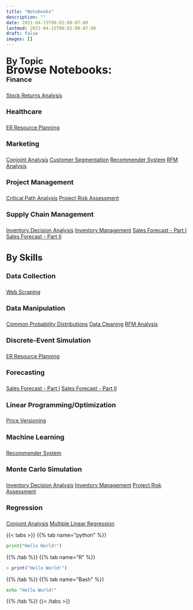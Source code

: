 ```yaml
---
title: "Notebooks"
description: ""
date: 2021-04-15T00:02:08-07:00
lastmod: 2021-04-15T00:02:08-07:00
draft: false
images: []
---
```


<style>h1 {font-size: 34px;}
       h1.title {font-size: 38px; margin-bottom: -30px;}
       h2 {font-size: 30px;}
       h3 {font-size: 24px;}
       h4 {font-size: 18px;}
       h5 {font-size: 16px;}
       h6 {font-size: 12px;}
       code {color: inherit; background-color: rgba(0, 0, 0, 0.04);}
       pre:not([class]) { background-color: white }</style>


<style type="text/css">
  code{white-space: pre-wrap;}
  span.smallcaps{font-variant: small-caps;}
  span.underline{text-decoration: underline;}
  div.column{display: inline-block; vertical-align: top; width: 50%;}
  div.hanging-indent{margin-left: 1.5em; text-indent: -1.5em;}
  ul.task-list{list-style: none;}
    </style>


<style type = "text/css">
.main-container {
  max-width: 940px;
  margin-left: auto;
  margin-right: auto;
}
img {
  max-width:100%;
}
.tabbed-pane {
  padding-top: 12px;
}
.html-widget {
  margin-bottom: 20px;
}
button.code-folding-btn:focus {
  outline: none;
}
summary {
  display: list-item;
}
pre code {
  padding: 0;
}
</style>



<style type="text/css">
.tabset-dropdown > .nav-tabs {
  display: inline-table;
  max-height: 500px;
  min-height: 44px;
  overflow-y: auto;
  border: 1px solid #ddd;
  border-radius: 4px;
}

.tabset-dropdown > .nav-tabs > li.active:before {
  content: "";
  font-family: 'Glyphicons Halflings';
  display: inline-block;
  padding: 10px;
  border-right: 1px solid #ddd;
}

.tabset-dropdown > .nav-tabs.nav-tabs-open > li.active:before {
  content: "&#xe258;";
  border: none;
}

.tabset-dropdown > .nav-tabs.nav-tabs-open:before {
  content: "";
  font-family: 'Glyphicons Halflings';
  display: inline-block;
  padding: 10px;
  border-right: 1px solid #ddd;
}

.tabset-dropdown > .nav-tabs > li.active {
  display: block;
}

.tabset-dropdown > .nav-tabs > li > a,
.tabset-dropdown > .nav-tabs > li > a:focus,
.tabset-dropdown > .nav-tabs > li > a:hover {
  border: none;
  display: inline-block;
  border-radius: 4px;
  background-color: transparent;
}

.tabset-dropdown > .nav-tabs.nav-tabs-open > li {
  display: block;
  float: none;
}

.tabset-dropdown > .nav-tabs > li {
  display: none;
}
</style>

<!-- code folding -->




</head>

<body>

</style>
<div id="browse-notebooks" class="section level2 tabset tabset-fade tabset-pills">
<h2 class="tabset tabset-fade tabset-pills" style = "margin-bottom:-90px">Browse Notebooks:</h2>
<div id="by-topic" class="section level3">
<h3>By Topic</h3>
<div class="row make-columns">
  <div class="col-md-4 col-sm-6">
    <div class="panel panel-default">
      <div class="panel-heading"><h4>Finance</h4></div>
      <div class="list-group">
        <a class="list-group-item" href="nb0001_stock_returns_analysis.html">Stock Returns Analysis</a>
      </div>
    </div>
  </div>
  <div class="col-md-4 col-sm-6">
    <div class="panel panel-default">
      <div class="panel-heading"><h4>Healthcare</h4></div>
      <div class="list-group">
        <a class="list-group-item" href="/about">ER Resource Planning</a>
      </div>
    </div>
  </div>
  <div class="col-md-4 col-sm-6">
    <div class="panel panel-default">
      <div class="panel-heading"><h4>Marketing</h4></div>
      <div class="list-group">
        <a class="list-group-item" href="nb0015_conjoint_analysis.html">Conjoint Analysis</a>
        <a class="list-group-item" href="nb0010_customer_segmentation.html">Customer Segmentation</a>
        <a class="list-group-item" href="nb0011_recommender_system.html">Recommender System</a>
        <a class="list-group-item" href="nb0006_rfm_analysis.html">RFM Analysis</a>
      </div>
    </div>
  </div>
  <div class="col-md-4 col-sm-6">
    <div class="panel panel-default">
      <div class="panel-heading"><h4>Project Management</h4></div>
      <div class="list-group">
        <a class="list-group-item" href="nb0013_critical_path_analysis.html">Critical Path Analysis</a>
        <a class="list-group-item" href="nb0003_project_risk_assessment.html">Project Risk Assessment</a>
      </div>
    </div>
  </div>
  <div class="col-md-4 col-sm-6">
    <div class="panel panel-default">
      <div class="panel-heading"><h4>Supply Chain Management</h4></div>
      <div class="list-group">
        <a class="list-group-item" href="nb0012_inventory_decision_analysis.html">Inventory Decision Analysis</a>
        <a class="list-group-item" href="nb0004_inventory_management.html">Inventory Management</a>
        <a class="list-group-item" href="nb0008_sales_forecast_part_1.html">Sales Forecast - Part I</a>
        <a class="list-group-item" href="nb0008_sales_forecast_part_2.html">Sales Forecast - Part II</a>
      </div>
    </div>
  </div>
</div>
</div>
<div id="by-skills" class="section level3">
<h3>By Skills</h3>
<div class="row make-columns">
  <div class="col-md-4 col-sm-6">
    <div class="panel panel-default">
      <div class="panel-heading"><h4>Data Collection</h4></div>
      <div class="list-group">
        <a class="list-group-item" href="nb0009_web_scraping.html">Web Scraping</a>
      </div>
    </div>
  </div>
  <div class="col-md-4 col-sm-6">
    <div class="panel panel-default">
      <div class="panel-heading"><h4>Data Manipulation</h4></div>
      <div class="list-group">
        <a class="list-group-item" href="nb0014_common_probability_distributions.html">Common Probability Distributions</a>
        <a class="list-group-item" href="nb0007_data_cleaning.html">Data Cleaning</a>
        <a class="list-group-item" href="nb0006_rfm_analysis.html">RFM Analysis</a>
      </div>
    </div>
  </div>
  <div class="col-md-4 col-sm-6">
    <div class="panel panel-default">
      <div class="panel-heading"><h4>Discrete-Event Simulation</h4></div>
      <div class="list-group">
        <a class="list-group-item" href="nb0005_er_resource_planning.html">ER Resource Planning</a>
      </div>
    </div>
  </div>
  <div class="col-md-4 col-sm-6">
    <div class="panel panel-default">
      <div class="panel-heading"><h4>Forecasting</h4></div>
      <div class="list-group">
        <a class="list-group-item" href="nb0008_sales_forecast_part_1.html">Sales Forecast - Part I</a>
        <a class="list-group-item" href="nb0008_sales_forecast_part_2.html">Sales Forecast - Part II</a>
      </div>
    </div>
  </div>
  <div class="col-md-4 col-sm-6">
    <div class="panel panel-default">
      <div class="panel-heading"><h4>Linear Programming/Optimization</h4></div>
      <div class="list-group">
        <a class="list-group-item" href="nb0002_price_versioning.html">Price Versioning</a>
      </div>
    </div>
  </div>
  <div class="col-md-4 col-sm-6">
    <div class="panel panel-default">
      <div class="panel-heading"><h4>Machine Learning</h4></div>
      <div class="list-group">
        <a class="list-group-item" href="nb0011_recommender_system.html">Recommender System</a>
      </div>
    </div>
  </div>
  <div class="col-md-4 col-sm-6">
    <div class="panel panel-default">
      <div class="panel-heading"><h4>Monte Carlo Simulation</h4></div>
      <div class="list-group">
        <a class="list-group-item" href="nb0012_inventory_decision_analysis.html">Inventory Decision Analysis</a>
        <a class="list-group-item" href="nb0004_inventory_management.html">Inventory Management</a>
        <a class="list-group-item" href="nb0003_project_risk_assessment.html">Project Risk Assessment</a>
      </div>
    </div>
  </div>
  <div class="col-md-4 col-sm-6">
    <div class="panel panel-default">
      <div class="panel-heading"><h4>Regression</h4></div>
      <div class="list-group">
        <a class="list-group-item" href="nb0015_conjoint_analysis.html">Conjoint Analysis</a>
        <a class="list-group-item" href="nb0016_mlr.html">Multiple Linear Regression</a>
      </div>
    </div>
  </div>
</div>
</div>
</div>
</div>




{{< tabs >}}
{{% tab name="python" %}}
```python
print("Hello World!")
```
{{% /tab %}}
{{% tab name="R" %}}
```R
> print("Hello World!")
```
{{% /tab %}}
{{% tab name="Bash" %}}
```Bash
echo "Hello World!"
```
{{% /tab %}}
{{< /tabs >}}